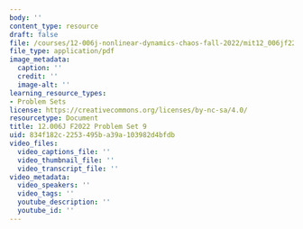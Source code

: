 ```yaml
---
body: ''
content_type: resource
draft: false
file: /courses/12-006j-nonlinear-dynamics-chaos-fall-2022/mit12_006jf22_ps9.pdf
file_type: application/pdf
image_metadata:
  caption: ''
  credit: ''
  image-alt: ''
learning_resource_types:
- Problem Sets
license: https://creativecommons.org/licenses/by-nc-sa/4.0/
resourcetype: Document
title: 12.006J F2022 Problem Set 9
uid: 834f182c-2253-495b-a39a-103982d4bfdb
video_files:
  video_captions_file: ''
  video_thumbnail_file: ''
  video_transcript_file: ''
video_metadata:
  video_speakers: ''
  video_tags: ''
  youtube_description: ''
  youtube_id: ''
---
```

